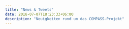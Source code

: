 ```yaml
---
title: "News & Tweets"
date: 2018-07-07T18:23:33+06:00
description: "Neuigkeiten rund um das COMPASS-Projekt"
---
```

